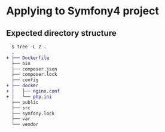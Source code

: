 # Applying to Symfony4 project

## Expected directory structure

```diff
  $ tree -L 2 .
  .
+ ├── Dockerfile
  ├── bin
  ├── composer.json
  ├── composer.lock
  ├── config
+ ├── docker
+ │   ├── nginx.conf
+ │   └── php.ini
  ├── public
  ├── src
  ├── symfony.lock
  ├── var
  └── vendor
```

